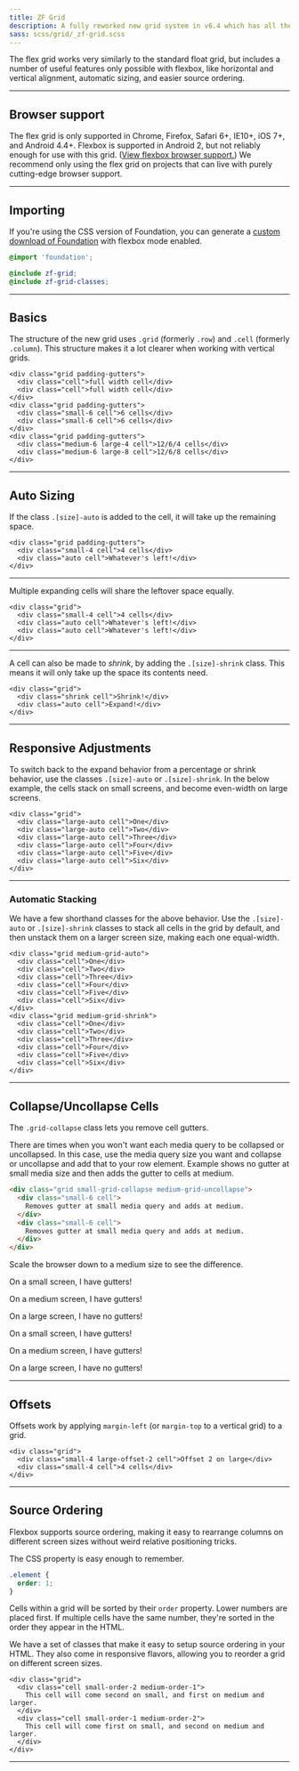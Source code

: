 ```yaml
---
title: ZF Grid
description: A fully reworked new grid system in v6.4 which has all the variety inbuilt in the form of multiple grid types which includes margin grid, padding grid, frame grid, block grid and vertical grid.
sass: scss/grid/_zf-grid.scss
---
```


The flex grid works very similarly to the standard float grid, but includes a number of useful features only possible with flexbox, like horizontal and vertical alignment, automatic sizing, and easier source ordering.

---

## Browser support

The flex grid is only supported in Chrome, Firefox, Safari 6+, IE10+, iOS 7+, and Android 4.4+. Flexbox is supported in Android 2, but not reliably enough for use with this grid. ([View flexbox browser support.](http://caniuse.com/#feat=flexbox)) We recommend only using the flex grid on projects that can live with purely cutting-edge browser support.

---

## Importing

If you're using the CSS version of Foundation, you can generate a <a href="https://foundation.zurb.com/sites/download">custom download of Foundation</a> with flexbox mode enabled.

```scss
@import 'foundation';

@include zf-grid;
@include zf-grid-classes;
```
---

## Basics

The structure of the new grid uses `.grid` (formerly `.row`) and `.cell` (formerly `.column`). This structure makes it a lot clearer when working with vertical grids.

```html_example
<div class="grid padding-gutters">
  <div class="cell">full width cell</div>
  <div class="cell">full width cell</div>
</div>
<div class="grid padding-gutters">
  <div class="small-6 cell">6 cells</div>
  <div class="small-6 cell">6 cells</div>
</div>
<div class="grid padding-gutters">
  <div class="medium-6 large-4 cell">12/6/4 cells</div>
  <div class="medium-6 large-8 cell">12/6/8 cells</div>
</div>
```

---

## Auto Sizing

If the class `.[size]-auto` is added to the cell, it will take up the remaining space.

```html_example
<div class="grid padding-gutters">
  <div class="small-4 cell">4 cells</div>
  <div class="auto cell">Whatever's left!</div>
</div>
```

---

Multiple expanding cells will share the leftover space equally.

```html_example
<div class="grid">
  <div class="small-4 cell">4 cells</div>
  <div class="auto cell">Whatever's left!</div>
  <div class="auto cell">Whatever's left!</div>
</div>
```

---

A cell can also be made to *shrink*, by adding the `.[size]-shrink` class. This means it will only take up the space its contents need.

```html_example
<div class="grid">
  <div class="shrink cell">Shrink!</div>
  <div class="auto cell">Expand!</div>
</div>
```

---

## Responsive Adjustments

To switch back to the expand behavior from a percentage or shrink behavior, use the classes `.[size]-auto` or `.[size]-shrink`. In the below example, the cells stack on small screens, and become even-width on large screens.

```html_example
<div class="grid">
  <div class="large-auto cell">One</div>
  <div class="large-auto cell">Two</div>
  <div class="large-auto cell">Three</div>
  <div class="large-auto cell">Four</div>
  <div class="large-auto cell">Five</div>
  <div class="large-auto cell">Six</div>
</div>
```

---

### Automatic Stacking

We have a few shorthand classes for the above behavior. Use the `.[size]-auto` or `.[size]-shrink` classes to stack all cells in the grid by default, and then unstack them on a larger screen size, making each one equal-width.

```html_example
<div class="grid medium-grid-auto">
  <div class="cell">One</div>
  <div class="cell">Two</div>
  <div class="cell">Three</div>
  <div class="cell">Four</div>
  <div class="cell">Five</div>
  <div class="cell">Six</div>
</div>
<div class="grid medium-grid-shrink">
  <div class="cell">One</div>
  <div class="cell">Two</div>
  <div class="cell">Three</div>
  <div class="cell">Four</div>
  <div class="cell">Five</div>
  <div class="cell">Six</div>
</div>
```

---

## Collapse/Uncollapse Cells

The `.grid-collapse` class lets you remove cell gutters.

There are times when you won't want each media query to be collapsed or uncollapsed. In this case, use the media query size you want and collapse or uncollapse and add that to your row element. Example shows no gutter at small media size and then adds the gutter to cells at medium.

```html
<div class="grid small-grid-collapse medium-grid-uncollapse">
  <div class="small-6 cell">
    Removes gutter at small media query and adds at medium.
  </div>
  <div class="small-6 cell">
    Removes gutter at small media query and adds at medium.
  </div>
</div>
```

<p class="lead">Scale the browser down to a medium size to see the difference.</p>

<div class="grid medium-grid-uncollapse large-grid-collapse">
  <div class="small-6 cell">
    <div class="callout secondary">
      <p class="show-for-small-only">On a small screen, I have gutters!</p>
      <p class="show-for-medium-only">On a medium screen, I have gutters!</p>
      <p class="show-for-large">On a large screen, I have no gutters!</p>
    </div>
  </div>
  <div class="small-6 cell">
    <div class="callout secondary">
      <p class="show-for-small-only">On a small screen, I have gutters!</p>
      <p class="show-for-medium-only">On a medium screen, I have gutters!</p>
      <p class="show-for-large">On a large screen, I have no gutters!</p>
    </div>
  </div>
</div>

---

## Offsets

Offsets work by applying `margin-left` (or `margin-top` to a vertical grid) to a grid.

```html_example
<div class="grid">
  <div class="small-4 large-offset-2 cell">Offset 2 on large</div>
  <div class="small-4 cell">4 cells</div>
</div>
```

---

## Source Ordering

Flexbox supports source ordering, making it easy to rearrange columns on different screen sizes without weird relative positioning tricks.

The CSS property is easy enough to remember.

```scss
.element {
  order: 1;
}
```

Cells within a grid will be sorted by their `order` property. Lower numbers are placed first. If multiple cells have the same number, they're sorted in the order they appear in the HTML.

We have a set of classes that make it easy to setup source ordering in your HTML. They also come in responsive flavors, allowing you to reorder a grid on different screen sizes.

```html_example
<div class="grid">
  <div class="cell small-order-2 medium-order-1">
    This cell will come second on small, and first on medium and larger.
  </div>
  <div class="cell small-order-1 medium-order-2">
    This cell will come first on small, and second on medium and larger.
  </div>
</div>
```

---
